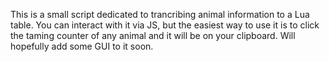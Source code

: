 This is a small script dedicated to trancribing animal information to a Lua table. You can interact with it via JS, but the easiest way to use it is to click the taming counter of any animal and it will be on your clipboard. Will hopefully add some GUI to it soon.
